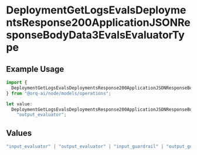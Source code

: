 # DeploymentGetLogsEvalsDeploymentsResponse200ApplicationJSONResponseBodyData3EvalsEvaluatorType

## Example Usage

```typescript
import {
  DeploymentGetLogsEvalsDeploymentsResponse200ApplicationJSONResponseBodyData3EvalsEvaluatorType,
} from "@orq-ai/node/models/operations";

let value:
  DeploymentGetLogsEvalsDeploymentsResponse200ApplicationJSONResponseBodyData3EvalsEvaluatorType =
    "output_evaluator";
```

## Values

```typescript
"input_evaluator" | "output_evaluator" | "input_guardrail" | "output_guardrail"
```